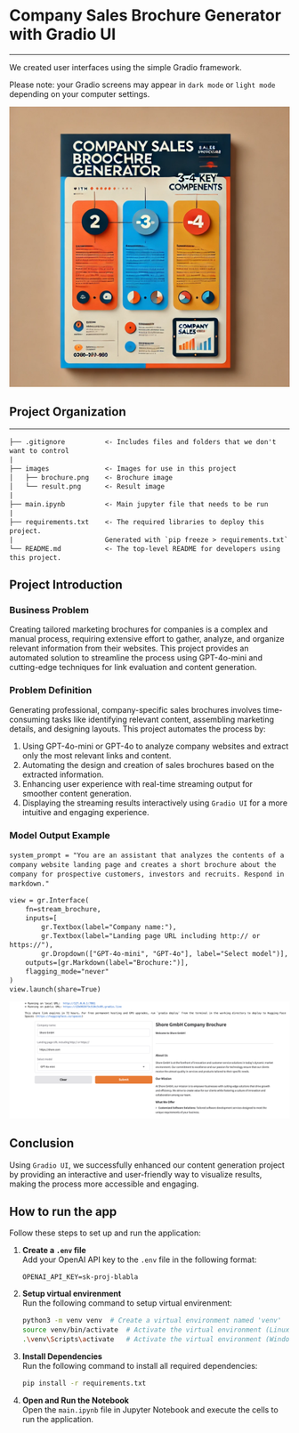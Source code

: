 # Company Sales Brochure Generator with Gradio UI
***
We created user interfaces using the simple Gradio framework.

Please note: your Gradio screens may appear in `dark mode` or `light mode` depending on your computer settings.

![Brochure](https://github.com/MihranD/Streaming-on-GradioUI/blob/main/images/brochure.png)

## Project Organization
----------------------------------------------------------------------------------------------
    ├── .gitignore          <- Includes files and folders that we don't want to control
    |
    ├── images              <- Images for use in this project
    │   ├── brochure.png    <- Brochure image
    │   └── result.png      <- Result image
    |
    ├── main.ipynb          <- Main jupyter file that needs to be run
    |
    ├── requirements.txt    <- The required libraries to deploy this project. 
    |                       Generated with `pip freeze > requirements.txt`
    └── README.md           <- The top-level README for developers using this project.

## Project Introduction

### Business Problem

Creating tailored marketing brochures for companies is a complex and manual process, requiring extensive effort to gather, analyze, and organize relevant information from their websites. This project provides an automated solution to streamline the process using GPT-4o-mini and cutting-edge techniques for link evaluation and content generation.

### Problem Definition

Generating professional, company-specific sales brochures involves time-consuming tasks like identifying relevant content, assembling marketing details, and designing layouts. This project automates the process by:

1. Using GPT-4o-mini or GPT-4o to analyze company websites and extract only the most relevant links and content.
2. Automating the design and creation of sales brochures based on the extracted information.
3. Enhancing user experience with real-time streaming output for smoother content generation.
4. Displaying the streaming results interactively using `Gradio UI` for a more intuitive and engaging experience.

### Model Output Example

`system_prompt = "You are an assistant that analyzes the contents of a company website landing page and creates a short brochure about the company for prospective customers, investors and recruits. Respond in markdown."`

```
view = gr.Interface(
    fn=stream_brochure,
    inputs=[
        gr.Textbox(label="Company name:"),
        gr.Textbox(label="Landing page URL including http:// or https://"),
        gr.Dropdown(["GPT-4o-mini", "GPT-4o"], label="Select model")],
    outputs=[gr.Markdown(label="Brochure:")],
    flagging_mode="never"
)
view.launch(share=True)
```

![Result](https://github.com/MihranD/Streaming-on-GradioUI/blob/main/images/result.png)

## Conclusion

Using `Gradio UI`, we successfully enhanced our content generation project by providing an interactive and user-friendly way to visualize results, making the process more accessible and engaging.

## How to run the app

Follow these steps to set up and run the application:

1. **Create a `.env` file**  
   Add your OpenAI API key to the `.env` file in the following format:  
   ```plaintext
   OPENAI_API_KEY=sk-proj-blabla
   ```
   
2. **Setup virtual envirenment**  
   Run the following command to setup virtual envirenment:  
   ```bash
   python3 -m venv venv  # Create a virtual environment named 'venv'
   source venv/bin/activate  # Activate the virtual environment (Linux/Mac)'
   .\venv\Scripts\activate   # Activate the virtual environment (Windows)'
   ```

3. **Install Dependencies**  
   Run the following command to install all required dependencies:  
   ```bash
   pip install -r requirements.txt
   ```

4. **Open and Run the Notebook**  
   Open the `main.ipynb` file in Jupyter Notebook and execute the cells to run the application.

